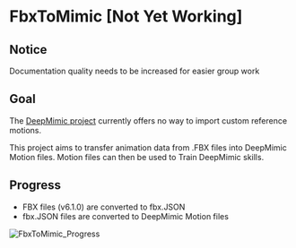 # FbxToMimic [Not Yet Working]

## Notice
Documentation quality needs to be increased for easier group work

## Goal

The [DeepMimic project](https://github.com/xbpeng/DeepMimic) currently offers no way to import custom reference motions.

This project aims to transfer animation data from .FBX files into DeepMimic Motion files. Motion files can then be used to Train DeepMimic skills.



## Progress

- FBX files (v6.1.0) are converted to fbx.JSON
- fbx.JSON files are converted to DeepMimic Motion files

![FbxToMimic_Progress](./Assets/FbxToMimic_Progress.gif)
